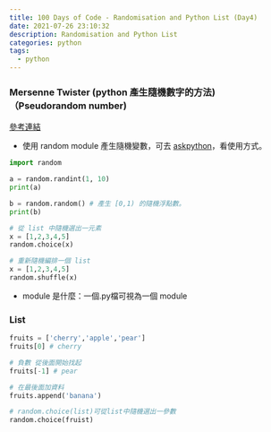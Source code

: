 ```yaml
---
title: 100 Days of Code - Randomisation and Python List (Day4)
date: 2021-07-26 23:10:32
description: Randomisation and Python List
categories: python
tags:
  - python
---
```


### Mersenne Twister (python 產生隨機數字的方法) （Pseudorandom number)
[參考連結](https://www.khanacademy.org/computing/computer-science/cryptography/crypt/v/random-vs-pseudorandom-number-generators)

* 使用 random module 產生隨機變數，可去 [askpython](https://www.askpython.com/)，看使用方式。

``` python
import random

a = random.randint(1, 10)
print(a)

b = random.random() # 產生 [0,1) 的隨機浮點數。
print(b)

# 從 list 中隨機選出一元素
x = [1,2,3,4,5]
random.choice(x)

# 重新隨機編排一個 list
x = [1,2,3,4,5]
random.shuffle(x)
```

* module 是什麼：一個.py檔可視為一個 module

### List

``` python 
fruits = ['cherry','apple','pear']
fruits[0] # cherry

# 負數 從後面開始找起
fruits[-1] # pear

# 在最後面加資料
fruits.append('banana')

# random.choice(list)可從list中隨機選出一參數
random.choice(fruist)


```